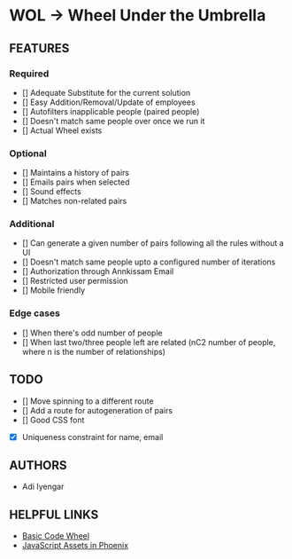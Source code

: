 # WOL -> Wheel Under the Umbrella

## FEATURES

### Required

- [] Adequate Substitute for the current solution
- [] Easy Addition/Removal/Update of employees
- [] Autofilters inapplicable people (paired people)
- [] Doesn't match same people over once we run it
- [] Actual Wheel exists

### Optional

- [] Maintains a history of pairs
- [] Emails pairs when selected
- [] Sound effects
- [] Matches non-related pairs

### Additional

- [] Can generate a given number of pairs following all the rules without a UI
- [] Doesn't match same people upto a configured number of iterations
- [] Authorization through Annkissam Email
- [] Restricted user permission
- [] Mobile friendly

### Edge cases

- [] When there's odd number of people
- [] When last two/three people left are related (nC2 number of people, where n is the number of relationships)


## TODO

- [] Move spinning to a different route
- [] Add a route for autogeneration of pairs
- [] Good CSS font
- [x] Uniqueness constraint for name, email

## AUTHORS

- Adi Iyengar


## HELPFUL LINKS

- [Basic Code Wheel](http://dougtesting.net/winwheel/examples/basic_code_wheel)
- [JavaScript Assets in Phoenix](https://elixirforum.com/t/javascript-assets-in-phoenix/3364)

